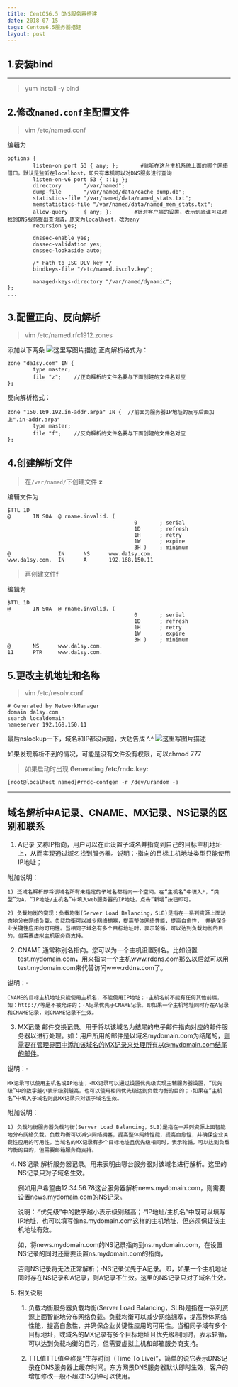 ```yaml
---
title: CentOS6.5 DNS服务器搭建
date: 2018-07-15
tags: Centos6.5服务器搭建
layout: post
---
```



1.安装bind
--------

--------


>yum install -y bind


2.修改`named.conf`主配置文件
---------------------


>vim /etc/named.conf


编辑为
```shell
options {
        listen-on port 53 { any; };       #监听在这台主机系统上面的哪个网络借口。默认是监听在localhost，即只有本机可以对DNS服务进行查询
        listen-on-v6 port 53 { ::1; };
        directory       "/var/named";
        dump-file       "/var/named/data/cache_dump.db";
        statistics-file "/var/named/data/named_stats.txt";
        memstatistics-file "/var/named/data/named_mem_stats.txt";
        allow-query     { any; };       #针对客户端的设置，表示到底谁可以对我的DNS服务提出查询请，原文为localhost，改为any
        recursion yes;

        dnssec-enable yes;
        dnssec-validation yes;
        dnssec-lookaside auto;

        /* Path to ISC DLV key */
        bindkeys-file "/etc/named.iscdlv.key";

        managed-keys-directory "/var/named/dynamic";
};
...

```


3.配置正向、反向解析
-----------


>vim /etc/named.rfc1912.zones

添加以下两条
![这里写图片描述](https://img-blog.csdn.net/20180715165647111?watermark/2/text/aHR0cHM6Ly9ibG9nLmNzZG4ubmV0L2RhMXN5ZGExc3k=/font/5a6L5L2T/fontsize/400/fill/I0JBQkFCMA==/dissolve/70)
正向解析格式为：

```
zone "da1sy.com" IN {
        type master;
        file "z";    //正向解析的文件名要与下面创建的文件名对应
};
```
反向解析格式：
```
zone "150.169.192.in-addr.arpa" IN {  //前面为服务器IP地址的反写后面加上".in-addr.arpa"
        type master;
        file "f";    //反向解析的文件名要与下面创建的文件名对应
};
```

4.创建解析文件
--------

>在`/var/named/`下创建文件  **z**

编辑文件为

```shell
$TTL 1D
@       IN SOA  @ rname.invalid. (
                                        0       ; serial
                                        1D      ; refresh
                                        1H      ; retry
                                        1W      ; expire
                                        3H )    ; minimum
@               IN      NS      www.da1sy.com.
www.da1sy.com.  IN      A       192.168.150.11
```
>再创建文件**f**

编辑为

```shell
$TTL 1D
@       IN SOA  @ rname.invalid. (
                                        0       ; serial
                                        1D      ; refresh
                                        1H      ; retry
                                        1W      ; expire
                                        3H )    ; minimum
@       NS      www.da1sy.com.
11      PTR     www.da1sy.com.
```

5.更改主机地址和名称
-----------


>vim /etc/resolv.conf


```shell
# Generated by NetworkManager
domain da1sy.com
search localdomain
nameserver 192.168.150.11

```

最后nslookup一下，域名和IP都没问题，大功告成 ^.^
![这里写图片描述](https://img-blog.csdn.net/20180715200206157?watermark/2/text/aHR0cHM6Ly9ibG9nLmNzZG4ubmV0L2RhMXN5ZGExc3k=/font/5a6L5L2T/fontsize/400/fill/I0JBQkFCMA==/dissolve/70)

如果发现解析不到的情况，可能是没有文件没有权限，可以chmod 777

>如果启动时出现 **Generating /etc/rndc.key:**

`[root@localhost named]#rndc-confgen -r /dev/urandom -a`

-----------------------------
域名解析中A记录、CNAME、MX记录、NS记录的区别和联系
-------
1. A记录 又称IP指向，用户可以在此设置子域名并指向到自己的目标主机地址上，从而实现通过域名找到服务器。说明：·指向的目标主机地址类型只能使用IP地址；

附加说明：

    1) 泛域名解析即将该域名所有未指定的子域名都指向一个空间。在“主机名”中填入*，“类型”为A，“IP地址/主机名”中填入web服务器的IP地址，点击“新增”按钮即可。

    2) 负载均衡的实现：负载均衡(Server Load Balancing，SLB)是指在一系列资源上面动态地分布网络负载。负载均衡可以减少网络拥塞，提高整体网络性能，提高自愈性， 并确保企业关键性应用的可用性。当相同子域名有多个目标地址时，表示轮循，可以达到负载均衡的目的，但需要虚拟主机服务商支持。


 2. CNAME 通常称别名指向。您可以为一个主机设置别名。比如设置test.mydomain.com，用来指向一个主机www.rddns.com那么以后就可以用test.mydomain.com来代替访问www.rddns.com了。

说明：·

    CNAME的目标主机地址只能使用主机名，不能使用IP地址；·主机名前不能有任何其他前缀，如：http://等是不被允许的；·A记录优先于CNAME记录。即如果一个主机地址同时存在A记录和CNAME记录，则CNAME记录不生效。

3. MX记录 邮件交换记录。用于将以该域名为结尾的电子邮件指向对应的邮件服务器以进行处理。如：用户所用的邮件是以域名mydomain.com为结尾的，则需要在管理界面中添加该域名的MX记录来处理所有以@mydomain.com结尾的邮件。

说明：·

    MX记录可以使用主机名或IP地址；·MX记录可以通过设置优先级实现主辅服务器设置，“优先级”中的数字越小表示级别越高。也可以使用相同优先级达到负载均衡的目的；·如果在“主机名”中填入子域名则此MX记录只对该子域名生效。

附加说明：

    1) 负载均衡服务器负载均衡(Server Load Balancing，SLB)是指在一系列资源上面智能地分布网络负载。负载均衡可以减少网络拥塞，提高整体网络性能，提高自愈性，并确保企业关键性应用的可用性。当域名的MX记录有多个目标地址且优先级相同时，表示轮循，可以达到负载均衡的目的，但需要邮箱服务商支持。

4. NS记录 解析服务器记录。用来表明由哪台服务器对该域名进行解析。这里的NS记录只对子域名生效。

   例如用户希望由12.34.56.78这台服务器解析news.mydomain.com，则需要设置news.mydomain.com的NS记录。

   说明：·“优先级”中的数字越小表示级别越高；·“IP地址/主机名”中既可以填写IP地址，也可以填写像ns.mydomain.com这样的主机地址，但必须保证该主机地址有效。

   如，将news.mydomain.com的NS记录指向到ns.mydomain.com，在设置NS记录的同时还需要设置ns.mydomain.com的指向，

   否则NS记录将无法正常解析；·NS记录优先于A记录。即，如果一个主机地址同时存在NS记录和A记录，则A记录不生效。这里的NS记录只对子域名生效。

5. 相关说明  

   1) 负载均衡服务器负载均衡(Server Load Balancing，SLB)是指在一系列资源上面智能地分布网络负载。负载均衡可以减少网络拥塞，提高整体网络性能，提高自愈性，并确保企业关键性应用的可用性。当相同子域有多个目标地址，或域名的MX记录有多个目标地址且优先级相同时，表示轮循，可以达到负载均衡的目的，但需要虚拟主机和邮箱服务商支持。

    2) TTL值TTL值全称是“生存时间（Time To Live)”，简单的说它表示DNS记录在DNS服务器上缓存时间。东方网景DNS服务器默认即时生效，客户的增加修改一般不超过15分钟可以使用。

